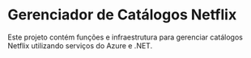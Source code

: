 # Gerenciador de Catálogos Netflix

Este projeto contém funções e infraestrutura para gerenciar catálogos Netflix utilizando serviços do Azure e .NET.
